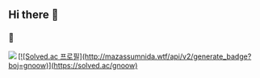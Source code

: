 ## Hi there 👋

### 🌱

<!--
<a href="#">
  <img align="left" src="https://github-readme-stats.vercel.app/api?username=No-366&show_icons=true&theme=cobalt&line_height=27" />
</a>
-->
<a href="#">
  <img align="left" src="https://github-readme-stats.vercel.app/api/top-langs/?username=No-366&hide_langs_below=1&theme=cobalt" />
</a>
<a href="#">
[![Solved.ac
프로필](http://mazassumnida.wtf/api/v2/generate_badge?boj=gnoow)](https://solved.ac/gnoow)
</a>
<!--
**No-366/No-366** is a ✨ _special_ ✨ repository because its `README.md` (this file) appears on your GitHub profile.

Here are some ideas to get you started:

- 🔭 I’m currently working on ...
- 🌱 I’m currently learning ...
- 👯 I’m looking to collaborate on ...
- 🤔 I’m looking for help with ...
- 💬 Ask me about ...
- 📫 How to reach me: ...
- 😄 Pronouns: ...
- ⚡ Fun fact: ...
-->
